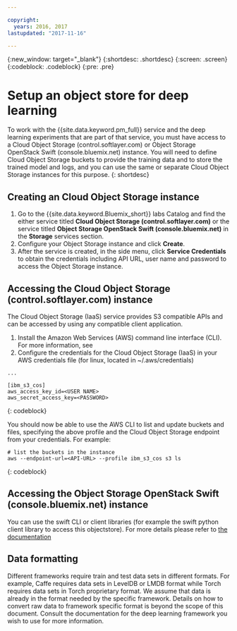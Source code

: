```yaml
---

copyright:
  years: 2016, 2017
lastupdated: "2017-11-16"

---
```

{:new_window: target="_blank"}
{:shortdesc: .shortdesc}
{:screen: .screen}
{:codeblock: .codeblock}
{:pre: .pre}

# Setup an object store for deep learning

To work with the {{site.data.keyword.pm_full}} service and the deep learning experiments that are part of that service, you must have access to a Cloud Object Storage (control.softlayer.com) or Object Storage OpenStack Swift (console.bluemix.net) instance.  You will need to define Cloud Object Storage buckets to provide the training data and to store the trained model and logs, and you can use the same or separate Cloud Object Storage instances for this purpose.
{: shortdesc}

## Creating an Cloud Object Storage instance

1. Go to the {{site.data.keyword.Bluemix_short}} labs Catalog and find the either service titled **Cloud Object Storage (control.softlayer.com)** or the service titled **Object Storage OpenStack Swift (console.bluemix.net)** in the **Storage** services section.
2. Configure your Object Storage instance and click **Create**.
3. After the service is created, in the side menu, click **Service Credentials** to obtain the credentials including API URL, user name and password to access the Object Storage instance.

## Accessing the Cloud Object Storage (control.softlayer.com) instance

The Cloud Object Storage (IaaS) service provides S3 compatible APIs and can be accessed by using any compatible client application.

1. Install the Amazon Web Services (AWS) command line interface (CLI). For more information, see  [](https://aws.amazon.com/cli/)
2. Configure the credentials for the Cloud Object Storage (IaaS) in your AWS credentials file (for linux, located in ~/.aws/credentials)

```
...

[ibm_s3_cos]
aws_access_key_id=<USER NAME>
aws_secret_access_key=<PASSWORD>

```
{: codeblock}

You should now be able to use the AWS CLI to list and update buckets and files, specifying the above profile and the Cloud Object Storage endpoint from your credentials.  For example:

```
# list the buckets in the instance
aws --endpoint-url=<API-URL> --profile ibm_s3_cos s3 ls
```
{: codeblock}

## Accessing the Object Storage OpenStack Swift (console.bluemix.net) instance

You can use the swift CLI or client libraries (for example the swift python client library to access this objectstore).  For more details please refer to [the documentation](https://console.bluemix.net/docs/services/ObjectStorage/index.html)

## Data formatting

Different frameworks require train and test data sets in different formats. For example, Caffe requires data sets in LevelDB or LMDB format while Torch requires data sets in Torch proprietary format. We assume that data is already in the format needed by the specific framework. Details on how to convert raw data to framework specific format is beyond the scope of this document. Consult the documentation for the deep learning framework you wish to use for more information.

